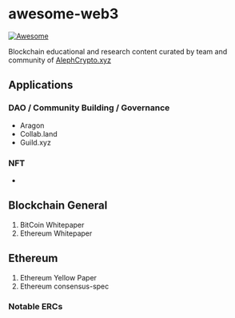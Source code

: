 # awesome-web3
[![Awesome](https://awesome.re/badge-flat2.svg)](https://awesome.re)

Blockchain educational and research content curated by team and community of [AlephCrypto.xyz](https://AlephCrypto.xyz)

## Applications

### DAO / Community Building / Governance
- Aragon
- Collab.land
- Guild.xyz

### NFT
- 
## Blockchain General

1. BitCoin Whitepaper
2. Ethereum Whitepaper

## Ethereum
1. Ethereum Yellow Paper
2. Ethereum consensus-spec

### Notable ERCs

